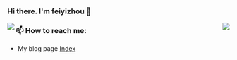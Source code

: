 <!--
### Hi there 👋
**feiyizhou/feiyizhou** is a ✨ _special_ ✨ repository because its `README.md` (this file) appears on your GitHub profile.

Here are some ideas to get you started:

- 🔭 I’m currently working on ...
- 🌱 I’m currently learning ...
- 👯 I’m looking to collaborate on ...
- 🤔 I’m looking for help with ...
- 💬 Ask me about ...
- 📫 How to reach me: ...
- 😄 Pronouns: ...
- ⚡ Fun fact: ...
-->

### Hi there. I'm feiyizhou 👋

<img align="left" src="https://github-readme-stats.vercel.app/api/top-langs/?username=feiyizhou&hide_border=true&layout=compact&text_color=151515&bg_color=fefefe&hide_title=false&card_width=210&&hide=html,css">

<img align="right" src="https://github-readme-stats.vercel.app/api?username=feiyizhou&show_icons=true&number_format=long&border_radius=20&rank_icon=percentile&ring_color=75C3FD&hide=issues&include_all_commits=true&count_private=true&hide_title=true"/>

### 📫 How to reach me: 

- My blog page [Index](https://feiyizhou.github.io)
